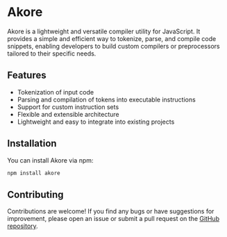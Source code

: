 # Akore

Akore is a lightweight and versatile compiler utility for JavaScript. It provides a simple and efficient way to tokenize, parse, and compile code snippets, enabling developers to build custom compilers or preprocessors tailored to their specific needs.

## Features

- Tokenization of input code
- Parsing and compilation of tokens into executable instructions
- Support for custom instruction sets
- Flexible and extensible architecture
- Lightweight and easy to integrate into existing projects

## Installation

You can install Akore via npm:

```bash
npm install akore
```

## Contributing

Contributions are welcome! If you find any bugs or have suggestions for improvement, please open an issue or submit a pull request on the [GitHub repository](https://github.com/Pavez7274/akore).
